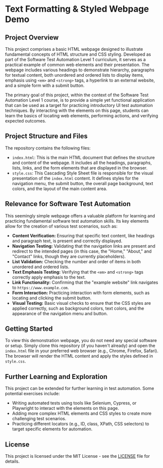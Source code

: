 # Text Formatting & Styled Webpage Demo

## Project Overview

This project comprises a basic HTML webpage designed to illustrate fundamental concepts of HTML structure and CSS styling. Developed as part of the Software Test Automation Level 1 curriculum, it serves as a practical example of common web elements and their presentation. The webpage includes various headings to demonstrate hierarchy, paragraphs for textual content, both unordered and ordered lists to display items, emphasis using `<em>` and `<strong>` tags, a hyperlink to an external website, and a simple form with a submit button.

The primary goal of this project, within the context of the Software Test Automation Level 1 course, is to provide a simple yet functional application that can be used as a target for practicing introductory UI test automation techniques. By interacting with the elements on this page, students can learn the basics of locating web elements, performing actions, and verifying expected outcomes.

## Project Structure and Files

The repository contains the following files:

- `index.html`: This is the main HTML document that defines the structure and content of the webpage. It includes all the headings, paragraphs, lists, links, and the form elements that are displayed in the browser.
- `style.css`: This Cascading Style Sheet file is responsible for the visual presentation of the `index.html` content. It defines styles for the navigation menu, the submit button, the overall page background, text colors, and the layout of the main content area.

## Relevance for Software Test Automation

This seemingly simple webpage offers a valuable platform for learning and practicing fundamental software test automation skills. Its key elements allow for the creation of various test scenarios, such as:

- **Content Verification:** Ensuring that specific text content, like headings and paragraph text, is present and correctly displayed.
- **Navigation Testing:** Validating that the navigation links are present and redirect to the intended pages (in this case, the "Home," "About," and "Contact" links, though they are currently placeholders).
- **List Validation:** Checking the number and order of items in both unordered and ordered lists.
- **Text Emphasis Testing:** Verifying that the `<em>` and `<strong>` tags correctly apply emphasis to the text.
- **Link Functionality:** Confirming that the "example website" link navigates to `https://www.example.com`.
- **Form Interaction:** Practicing interaction with form elements, such as locating and clicking the submit button.
- **Visual Testing:** Basic visual checks to ensure that the CSS styles are applied correctly, such as background colors, text colors, and the appearance of the navigation menu and button.

## Getting Started

To view this demonstration webpage, you do not need any special software or setup. Simply clone this repository (if you haven't already) and open the `index.html` file in your preferred web browser (e.g., Chrome, Firefox, Safari). The browser will render the HTML content and apply the styles defined in `style.css`.

## Further Learning and Exploration

This project can be extended for further learning in test automation. Some potential exercises include:

- Writing automated tests using tools like Selenium, Cypress, or Playwright to interact with the elements on this page.
- Adding more complex HTML elements and CSS styles to create more challenging test scenarios.
- Practicing different locators (e.g., ID, class, XPath, CSS selectors) to target specific elements for automation.

## License

This project is licensed under the MIT License - see the [LICENSE](LICENSE) file for details.
